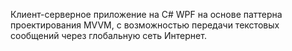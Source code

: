 Клиент-серверное приложение на C# WPF на основе паттерна проектирования MVVM, с возможностью передачи текстовых сообщений через глобальную сеть Интернет.


